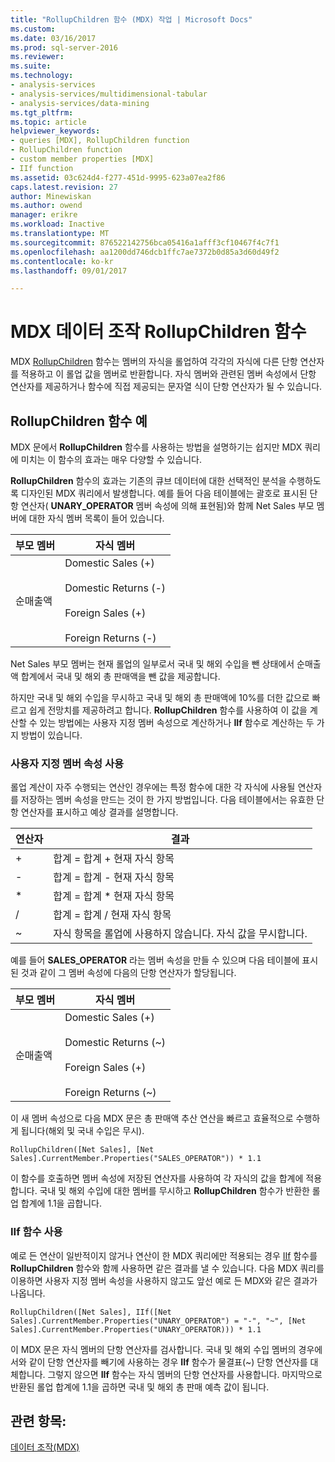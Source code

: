 ```yaml
---
title: "RollupChildren 함수 (MDX) 작업 | Microsoft Docs"
ms.custom: 
ms.date: 03/16/2017
ms.prod: sql-server-2016
ms.reviewer: 
ms.suite: 
ms.technology:
- analysis-services
- analysis-services/multidimensional-tabular
- analysis-services/data-mining
ms.tgt_pltfrm: 
ms.topic: article
helpviewer_keywords:
- queries [MDX], RollupChildren function
- RollupChildren function
- custom member properties [MDX]
- IIf function
ms.assetid: 03c624d4-f277-451d-9995-623a07ea2f86
caps.latest.revision: 27
author: Minewiskan
ms.author: owend
manager: erikre
ms.workload: Inactive
ms.translationtype: MT
ms.sourcegitcommit: 876522142756bca05416a1afff3cf10467f4c7f1
ms.openlocfilehash: aa1200dd746dcb1ffc7ae7372b0d85a3d60d49f2
ms.contentlocale: ko-kr
ms.lasthandoff: 09/01/2017

---
```

# <a name="mdx-data-manipulation---rollupchildren-function"></a>MDX 데이터 조작 RollupChildren 함수
  MDX [RollupChildren](../../../mdx/rollupchildren-mdx.md) 함수는 멤버의 자식을 롤업하여 각각의 자식에 다른 단항 연산자를 적용하고 이 롤업 값을 멤버로 반환합니다. 자식 멤버와 관련된 멤버 속성에서 단항 연산자를 제공하거나 함수에 직접 제공되는 문자열 식이 단항 연산자가 될 수 있습니다.  
  
## <a name="rollupchildren-function-examples"></a>RollupChildren 함수 예  
 MDX 문에서 **RollupChildren** 함수를 사용하는 방법을 설명하기는 쉽지만 MDX 쿼리에 미치는 이 함수의 효과는 매우 다양할 수 있습니다.  
  
 **RollupChildren** 함수의 효과는 기존의 큐브 데이터에 대한 선택적인 분석을 수행하도록 디자인된 MDX 쿼리에서 발생합니다. 예를 들어 다음 테이블에는 괄호로 표시된 단항 연산자( **UNARY_OPERATOR** 멤버 속성에 의해 표현됨)와 함께 Net Sales 부모 멤버에 대한 자식 멤버 목록이 들어 있습니다.  
  
|부모 멤버|자식 멤버|  
|-------------------|------------------|  
|순매출액|Domestic Sales (+)<br /><br /> Domestic Returns (-)<br /><br /> Foreign Sales (+)<br /><br /> Foreign Returns (-)|  
  
 Net Sales 부모 멤버는 현재 롤업의 일부로서 국내 및 해외 수입을 뺀 상태에서 순매출액 합계에서 국내 및 해외 총 판매액을 뺀 값을 제공합니다.  
  
 하지만 국내 및 해외 수입을 무시하고 국내 및 해외 총 판매액에 10%를 더한 값으로 빠르고 쉽게 전망치를 제공하려고 합니다. **RollupChildren** 함수를 사용하여 이 값을 계산할 수 있는 방법에는 사용자 지정 멤버 속성으로 계산하거나 **IIf** 함수로 계산하는 두 가지 방법이 있습니다.  
  
### <a name="using-a-custom-member-property"></a>사용자 지정 멤버 속성 사용  
 롤업 계산이 자주 수행되는 연산인 경우에는 특정 함수에 대한 각 자식에 사용될 연산자를 저장하는 멤버 속성을 만드는 것이 한 가지 방법입니다. 다음 테이블에서는 유효한 단항 연산자를 표시하고 예상 결과를 설명합니다.  
  
|연산자|결과|  
|--------------|------------|  
|+|합계 = 합계 + 현재 자식 항목|  
|-|합계 = 합계 - 현재 자식 항목|  
|*|합계 = 합계 * 현재 자식 항목|  
|/|합계 = 합계 / 현재 자식 항목|  
|~|자식 항목을 롤업에 사용하지 않습니다. 자식 값을 무시합니다.|  
  
 예를 들어 **SALES_OPERATOR** 라는 멤버 속성을 만들 수 있으며 다음 테이블에 표시된 것과 같이 그 멤버 속성에 다음의 단항 연산자가 할당됩니다.  
  
|부모 멤버|자식 멤버|  
|-------------------|------------------|  
|순매출액|Domestic Sales (+)<br /><br /> Domestic Returns (~)<br /><br /> Foreign Sales (+)<br /><br /> Foreign Returns (~)|  
  
 이 새 멤버 속성으로 다음 MDX 문은 총 판매액 추산 연산을 빠르고 효율적으로 수행하게 됩니다(해외 및 국내 수입은 무시).  
  
```  
RollupChildren([Net Sales], [Net Sales].CurrentMember.Properties("SALES_OPERATOR")) * 1.1  
```  
  
 이 함수를 호출하면 멤버 속성에 저장된 연산자를 사용하여 각 자식의 값을 합계에 적용합니다. 국내 및 해외 수입에 대한 멤버를 무시하고 **RollupChildren** 함수가 반환한 롤업 합계에 1.1을 곱합니다.  
  
### <a name="using-the-iif-function"></a>IIf 함수 사용  
 예로 든 연산이 일반적이지 않거나 연산이 한 MDX 쿼리에만 적용되는 경우 [IIf](../../../mdx/iif-mdx.md) 함수를 **RollupChildren** 함수와 함께 사용하면 같은 결과를 낼 수 있습니다. 다음 MDX 쿼리를 이용하면 사용자 지정 멤버 속성을 사용하지 않고도 앞선 예로 든 MDX와 같은 결과가 나옵니다.  
  
```  
RollupChildren([Net Sales], IIf([Net Sales].CurrentMember.Properties("UNARY_OPERATOR") = "-", "~", [Net Sales].CurrentMember.Properties("UNARY_OPERATOR))) * 1.1  
```  
  
 이 MDX 문은 자식 멤버의 단항 연산자를 검사합니다. 국내 및 해외 수입 멤버의 경우에서와 같이 단항 연산자를 빼기에 사용하는 경우 **IIf** 함수가 물결표(~) 단항 연산자를 대체합니다. 그렇지 않으면 **IIf** 함수는 자식 멤버의 단항 연산자를 사용합니다. 마지막으로 반환된 롤업 합계에 1.1을 곱하면 국내 및 해외 총 판매 예측 값이 됩니다.  
  
## <a name="see-also"></a>관련 항목:  
 [데이터 조작&#40;MDX&#41;](../../../analysis-services/multidimensional-models/mdx/mdx-data-manipulation-manipulating-data.md)  
  
  

